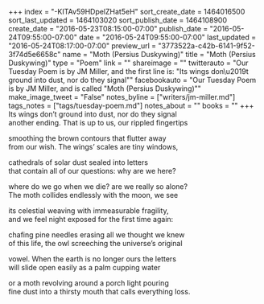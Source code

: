 +++
index = "-KITAv59HDpelZHat5eH"
sort_create_date = 1464016500
sort_last_updated = 1464103020
sort_publish_date = 1464108900
create_date = "2016-05-23T08:15:00-07:00"
publish_date = "2016-05-24T09:55:00-07:00"
date = "2016-05-24T09:55:00-07:00"
last_updated = "2016-05-24T08:17:00-07:00"
preview_url = "3773522a-c42b-6141-9f52-3f74d5e6658c"
name = "Moth (Persius Duskywing)"
title = "Moth (Persius Duskywing)"
type = "Poem"
link = ""
shareimage = ""
twitterauto = "Our Tuesday Poem is by JM Miller, and the first line is: \"Its wings don\u2019t ground into dust, nor do they signal\""
facebookauto = "Our Tuesday Poem is by JM Miller, and is called \"Moth (Persius Duskywing)\""
make_image_tweet = "False"
notes_byline = ["writers/jm-miller.md"]
tags_notes = ["tags/tuesday-poem.md"]
notes_about = ""
books = ""
+++
Its wings don’t ground into dust, nor do they signal<br>
another ending. That is up to us, our rippled fingertips

smoothing the brown contours that flutter away<br>
from our wish. The wings’ scales are tiny windows,

cathedrals of solar dust sealed into letters<br>
that contain all of our questions: why are we here?

where do we go when we die? are we really so alone?<br>
The moth collides endlessly with the moon, we see

its celestial weaving with immeasurable fragility,<br>
and we feel night exposed for the first time again:

chafing pine needles erasing all we thought we knew <br>
of this life, the owl screeching the universe’s original

vowel. When the earth is no longer ours the letters<br>
will slide open easily as a palm cupping water

or a moth revolving around a porch light pouring<br>
fine dust into a thirsty mouth that calls everything loss.